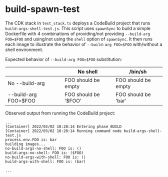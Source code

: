 # build-spawn-test

The CDK stack in `test_stack.ts` deploys a CodeBuild project that runs `build-args-shell-test.js`.
This script uses `spawnSync` to build a simple Dockerfile with 4 combinations of providing/not providing
`--build-arg FOO=$FOO` and using/not using the `shell` option of `spawnSync`. It then runs each
image to illustrate the behavior of `--build-arg FOO=$FOO` with/without a shell environment.

Expected behavior of `--build-arg FOO=$FOO` substitution:

|                      | No shell             | /bin/sh             |
|----------------------|----------------------|---------------------|
| No --build-arg       | FOO should be empty  | FOO should be empty |
| --build-arg FOO=$FOO | FOO should be '$FOO' | FOO should be 'bar' |

Observed output from running the CodeBuild project:

```
...
[Container] 2022/03/02 18:28:14 Entering phase BUILD
[Container] 2022/03/02 18:28:14 Running command node build-args-shell-test.js
process.env.FOO is: bar
building images...
no-build-args-no-shell: FOO is: ()
build-args-no-shell: FOO is: ($FOO)
no-build-args-with-shell: FOO is: ()
build-args-with-shell: FOO is: (bar)

...
```
